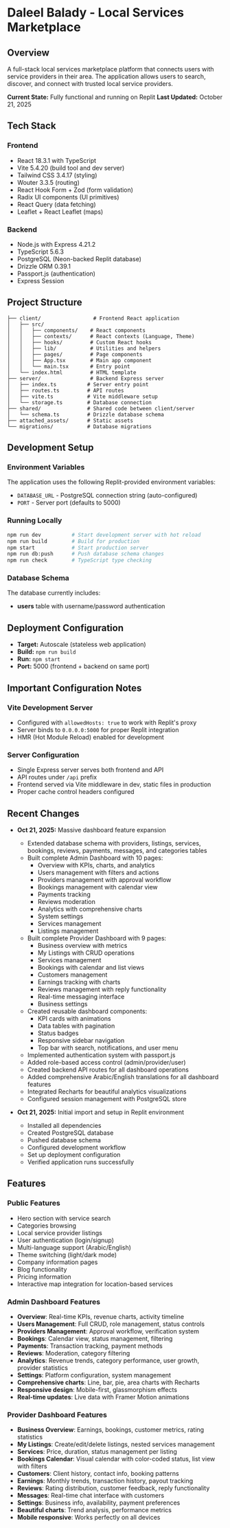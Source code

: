 # Daleel Balady - Local Services Marketplace

## Overview
A full-stack local services marketplace platform that connects users with service providers in their area. The application allows users to search, discover, and connect with trusted local service providers.

**Current State:** Fully functional and running on Replit
**Last Updated:** October 21, 2025

## Tech Stack

### Frontend
- React 18.3.1 with TypeScript
- Vite 5.4.20 (build tool and dev server)
- Tailwind CSS 3.4.17 (styling)
- Wouter 3.3.5 (routing)
- React Hook Form + Zod (form validation)
- Radix UI components (UI primitives)
- React Query (data fetching)
- Leaflet + React Leaflet (maps)

### Backend
- Node.js with Express 4.21.2
- TypeScript 5.6.3
- PostgreSQL (Neon-backed Replit database)
- Drizzle ORM 0.39.1
- Passport.js (authentication)
- Express Session

## Project Structure
```
├── client/                 # Frontend React application
│   ├── src/
│   │   ├── components/    # React components
│   │   ├── contexts/      # React contexts (Language, Theme)
│   │   ├── hooks/         # Custom React hooks
│   │   ├── lib/           # Utilities and helpers
│   │   ├── pages/         # Page components
│   │   ├── App.tsx        # Main app component
│   │   └── main.tsx       # Entry point
│   └── index.html         # HTML template
├── server/                # Backend Express server
│   ├── index.ts          # Server entry point
│   ├── routes.ts         # API routes
│   ├── vite.ts           # Vite middleware setup
│   └── storage.ts        # Database connection
├── shared/               # Shared code between client/server
│   └── schema.ts         # Drizzle database schema
├── attached_assets/      # Static assets
└── migrations/           # Database migrations
```

## Development Setup

### Environment Variables
The application uses the following Replit-provided environment variables:
- `DATABASE_URL` - PostgreSQL connection string (auto-configured)
- `PORT` - Server port (defaults to 5000)

### Running Locally
```bash
npm run dev          # Start development server with hot reload
npm run build        # Build for production
npm start            # Start production server
npm run db:push      # Push database schema changes
npm run check        # TypeScript type checking
```

### Database Schema
The database currently includes:
- **users** table with username/password authentication

## Deployment Configuration
- **Target:** Autoscale (stateless web application)
- **Build:** `npm run build`
- **Run:** `npm start`
- **Port:** 5000 (frontend + backend on same port)

## Important Configuration Notes

### Vite Development Server
- Configured with `allowedHosts: true` to work with Replit's proxy
- Server binds to `0.0.0.0:5000` for proper Replit integration
- HMR (Hot Module Reload) enabled for development

### Server Configuration
- Single Express server serves both frontend and API
- API routes under `/api` prefix
- Frontend served via Vite middleware in dev, static files in production
- Proper cache control headers configured

## Recent Changes
- **Oct 21, 2025:** Massive dashboard feature expansion
  - Extended database schema with providers, listings, services, bookings, reviews, payments, messages, and categories tables
  - Built complete Admin Dashboard with 10 pages:
    - Overview with KPIs, charts, and analytics
    - Users management with filters and actions
    - Providers management with approval workflow
    - Bookings management with calendar view
    - Payments tracking
    - Reviews moderation
    - Analytics with comprehensive charts
    - System settings
    - Services management
    - Listings management
  - Built complete Provider Dashboard with 9 pages:
    - Business overview with metrics
    - My Listings with CRUD operations
    - Services management
    - Bookings with calendar and list views
    - Customers management
    - Earnings tracking with charts
    - Reviews management with reply functionality
    - Real-time messaging interface
    - Business settings
  - Created reusable dashboard components:
    - KPI cards with animations
    - Data tables with pagination
    - Status badges
    - Responsive sidebar navigation
    - Top bar with search, notifications, and user menu
  - Implemented authentication system with passport.js
  - Added role-based access control (admin/provider/user)
  - Created backend API routes for all dashboard operations
  - Added comprehensive Arabic/English translations for all dashboard features
  - Integrated Recharts for beautiful analytics visualizations
  - Configured session management with PostgreSQL store

- **Oct 21, 2025:** Initial import and setup in Replit environment
  - Installed all dependencies
  - Created PostgreSQL database
  - Pushed database schema
  - Configured development workflow
  - Set up deployment configuration
  - Verified application runs successfully

## Features

### Public Features
- Hero section with service search
- Categories browsing
- Local service provider listings
- User authentication (login/signup)
- Multi-language support (Arabic/English)
- Theme switching (light/dark mode)
- Company information pages
- Blog functionality
- Pricing information
- Interactive map integration for location-based services

### Admin Dashboard Features
- **Overview**: Real-time KPIs, revenue charts, activity timeline
- **Users Management**: Full CRUD, role management, status controls
- **Providers Management**: Approval workflow, verification system
- **Bookings**: Calendar view, status management, filtering
- **Payments**: Transaction tracking, payment methods
- **Reviews**: Moderation, category filtering
- **Analytics**: Revenue trends, category performance, user growth, provider statistics
- **Settings**: Platform configuration, system management
- **Comprehensive charts**: Line, bar, pie, area charts with Recharts
- **Responsive design**: Mobile-first, glassmorphism effects
- **Real-time updates**: Live data with Framer Motion animations

### Provider Dashboard Features
- **Business Overview**: Earnings, bookings, customer metrics, rating statistics
- **My Listings**: Create/edit/delete listings, nested services management
- **Services**: Price, duration, status management per listing
- **Bookings Calendar**: Visual calendar with color-coded status, list view with filters
- **Customers**: Client history, contact info, booking patterns
- **Earnings**: Monthly trends, transaction history, payout tracking
- **Reviews**: Rating distribution, customer feedback, reply functionality
- **Messages**: Real-time chat interface with customers
- **Settings**: Business info, availability, payment preferences
- **Beautiful charts**: Trend analysis, performance metrics
- **Mobile responsive**: Works perfectly on all devices

